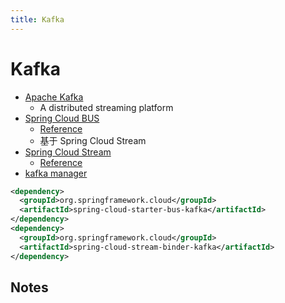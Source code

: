 ```yaml
---
title: Kafka
---
```


# Kafka

- [Apache Kafka](http://kafka.apache.org/)
  - A distributed streaming platform
- [Spring Cloud BUS](https://cloud.spring.io/spring-cloud-bus/)
  - [Reference](http://cloud.spring.io/spring-cloud-static/spring-cloud-bus/1.3.1.RELEASE/)
  - 基于 Spring Cloud Stream
- [Spring Cloud Stream](http://cloud.spring.io/spring-cloud-stream/)
  - [Reference](http://docs.spring.io/spring-cloud-stream/docs/current/reference/htmlsingle/index.html)
- [kafka manager](https://github.com/yahoo/kafka-manager)

```xml
<dependency>
  <groupId>org.springframework.cloud</groupId>
  <artifactId>spring-cloud-starter-bus-kafka</artifactId>
</dependency>
<dependency>
  <groupId>org.springframework.cloud</groupId>
  <artifactId>spring-cloud-stream-binder-kafka</artifactId>
</dependency>
```

## Notes


